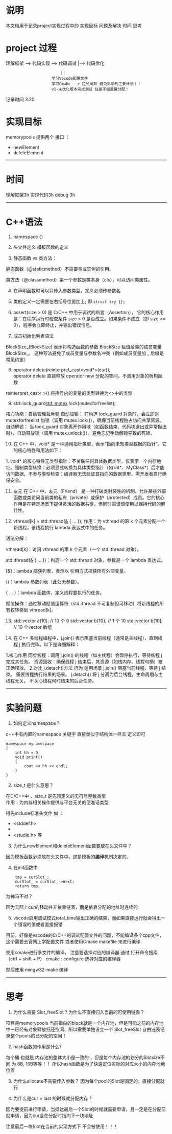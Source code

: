 # 说明

本文档用于记录project实现过程中的 实现目标  问题及解决  时间  思考


# project 过程


理解框架 -->  代码实现 --> 代码调试   |--> 代码优化

                            ||
                        学习VScode配置文件
                        学习Cmake --> 拉长周期 避免影响到主要计划！！
                        v1-未优化版本完成测试 性能不如直接分配！

记录时间 3.20


# 实现目标

memorypools 提供两个 接口 ：
- newElement 
- deleteElement
  

---
# 时间

理解框架3h
实现代码3h
debug 3h

---
# C++语法

1. namespace {}


2. 头文件定义 模板函数的定义


3. 静态函数 vs 类方法：

静态函数（@staticmethod）不需要类或实例的引用。

类方法（@classmethod）第一个参数是类本身（cls），可以访问类属性。


4. 在声明函数时可以只传入参数类型，定义必须传参数名


5. 类的定义一定需要在右括号位置加上;
   即 `struct try {};`

6. assert(size > 0) 是 C/C++ 中用于调试的断言（Assertion），
它的核心作用是：在程序运行时检查条件 size > 0 是否成立。如果条件不成立（即 size <= 0），程序会立即终止，并输出错误信息。



7. 成员初始化列表语法

BlockSize_(BlockSize)
表示将构造函数的参数 BlockSize 赋值给类的成员变量 BlockSize_。
这种写法避免了成员变量与参数名冲突（例如成员变量加 _ 后缀是常见约定）


8. operator delete(reinterpret_cast<void*>(cur));  
operator delete 直接释放 operator new 分配的空间，不调用对象的析构函数

reinterpret_cast< >() 将括号内的变量的类型转换为<>中的类型


9. std::lock_guard<std::mutex> lock(mutexforfreelist); 

核心功能：自动管理互斥锁
​自动加锁：
在构造 lock_guard 对象时，会立即对 mutexforfreelist 加锁（调用 mutex.lock()），确保当前线程独占访问共享资源。
​自动解锁：
当 lock_guard 对象离开作用域（如函数结束、代码块退出或异常抛出时），自动释放锁（调用 mutex.unlock()），​避免忘记手动解锁导致的死锁。



10. 在 C++ 中，void* 是一种 ​通用指针类型，表示“指向未知类型数据的指针”。它的核心特性和用法如下：

​1. void* 的核心特性
​无类型指针：不关联任何具体数据类型，仅表示一个内存地址。
​强制类型转换：必须显式转换为具体类型指针（如 int*、MyClass*）后才能访问数据。
​不参与类型检查：编译器无法验证其指向的数据类型，需开发者自行确保安全。


11. 友元
在 C++ 中，友元（Friend） 是一种打破类封装性的机制，允许某些外部函数或类访问当前类的私有（private）或保护（protected）成员。它的核心作用是在特定场景下提供灵活的数据共享，但同时需谨慎使用以保持代码的健壮性。


12. vthread[k] = std::thread([&]() { ... });
作用：为 vthread 的第 k 个元素分配一个新线程，该线程执行 lambda 表达式中的任务。

语法分解：

vthread[k]：访问 vthread 的第 k 个元素（一个 std::thread 对象）。

std::thread([&]() { ... })：构造一个 std::thread 对象，参数是一个 lambda 表达式。

[&]：lambda 捕获列表，表示以 引用方式捕获所有外部变量。

()：lambda 参数列表（此处无参数）。

{ ... }：lambda 函数体，定义线程要执行的任务。

赋值操作：通过移动赋值运算符（std::thread 不可复制但可移动）将新线程的所有权转移到 vthread[k]。


13. std::vector<int> a(10);   // 10 个 0
    std::vector<int> b{10};   // 1 个 10
    std::vector<int> b[10];   // 10 个vector<int> 数组



14. 在 C++ 多线程编程中，j.join() 表示 ​阻塞当前线程（通常是主线程），直到线程 j 执行完毕。以下是详细解释：

1.核心作用
​同步线程：调用 j.join() 的线程（如主线程）会暂停执行，等待线程 j 完成其任务。
​资源回收：确保线程 j 结束后，其资源（如栈内存、线程句柄）被正确释放。
2.对比 j.detach()
​方法	​行为	​适用场景
j.join()	阻塞当前线程，等待 j 结束。	需要线程执行结果的场景。
j.detach()	将 j 分离为后台线程，生命周期与主线程无关。	不关心线程何时结束的后台任务。




---
# 实验问题

1. 如何定义namespace？

c++中有内置的namespace 关键字 直接类似于结构体一样去 定义即可

```
namespace mynamespace 
{
    int hh = 0;
    void print()
    {
        cout << hh << endl;
    }
}
```

2. size_t 是什么意思？

在C/C++中 ，size_t 是先预定义的无符号整数类型  
作用：为内存相关操作提供与平台无关的便准话类型

得先include标准头文件 如 ：
- <stddef.h>
- <cstddef>
- <studio.h>
等


3. 为什么newElement和deleteElement函数要放在头文件中？

因为模板函数必须放在头文件中，这是模板的**编译**机制决定的。


4. 在init函数中
```
    tmp = curSlot_;
    curSlot_ = curSlot_->next;
    return tmp;
```
为神马不对？

因为实际上cur的移动并非依靠链表，而是依靠分配的地址时连续的 



5. vscode启用调试模式total_time输出正确的结果，而如果直接运行就会得出一个错误的值或者直接报错

目前，好像是vscode的C/C++的调试配置文件的问题，不能编译多个cpp文件，这个需要去官网上学配置文件  或者使用Cmake makefile 来进行编译

使用cmake进行多文件的编译， 注意要选择对应的编译器  通过 打开命令搜索（ctrl + shift + P） cmake : configure 选择对应的编译器

然后使用 mingw32-make 编译 


---
# 思考


1. 为什么需要 Slot_freeSlot ? 为什么不直接归入当前的可使用链表？

项目是memorypools 当前指向的block就是一个内存池，但是可能之前的内存池中一已经有对象释放归还空间，所以需要单独设立一个 Slot_freeSlot 自由链表记录整个pools的已分配的空间！



2. hash函数的作用是什么?

每个桶 也就是 内存池的整体大小是一致的 ，但是每个内存池的划分的Slotsize不同 为 8B, 16B等等！！
所以hash函数是为了快速定位实际的对应大小的内存池地位置



3. 为什么allocate不需要传入参数？
因为每个pool的Slot是固定的，直接分配就行



4. 为什么是cur = last 的时候就分配内存？

因为要提前进行申请，当抵达最后一个Slot的时候就需要申请，且一定是在分配前就申请，因为cur会在分配时指向下一块地址

注意最后一块Slot在当前的实现方式下 不会被使用！！！